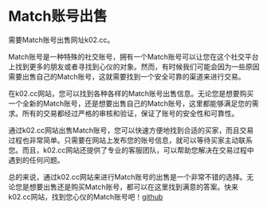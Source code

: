 # Match账号出售

需要Match账号出售网址k02.cc。

Match账号是一种特殊的社交账号，拥有一个Match账号可以让您在这个社交平台上找到更多的朋友或者寻找到心仪的对象。然而，有时候我们可能会因为一些原因需要出售自己的Match账号，这就需要找到一个安全可靠的渠道来进行交易。

在k02.cc网站，您可以找到各种各样的Match账号出售信息。无论您是想要购买一个全新的Match账号，还是想要出售自己的Match账号，这里都能够满足您的需求。所有的交易都经过严格的审核和验证，保证了账号的安全性和可靠性。

通过k02.cc网站出售Match账号，您可以快速方便地找到合适的买家，而且交易过程也非常简单。只需要在网站上发布您的账号信息，就可以等待买家主动联系您。而且，k02.cc网站还提供了专业的客服团队，可以帮助您解决在交易过程中遇到的任何问题。

总的来说，通过k02.cc网站来进行Match账号的出售是一个非常不错的选择。无论您是想要出售还是购买Match账号，都可以在这里找到满意的答案。快来k02.cc网站，找到您心仪的Match账号吧！[github](https://github.com)